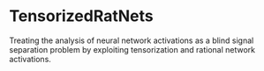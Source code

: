 # TensorizedRatNets
Treating the analysis of neural network activations as a blind signal separation problem by exploiting tensorization and rational network activations.

